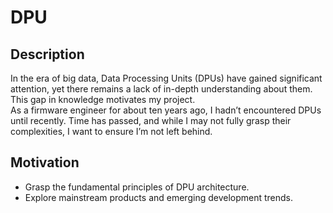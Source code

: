 # DPU

## Description
In the era of big data, Data Processing Units (DPUs) have gained significant attention, yet there remains a lack of in-depth understanding about them. This gap in knowledge motivates my project.  
As a firmware engineer for about ten years ago, I hadn’t encountered DPUs until recently. Time has passed, and while I may not fully grasp their complexities, I want to ensure I’m not left behind.

## Motivation
- Grasp the fundamental principles of DPU architecture.
- Explore mainstream products and emerging development trends.